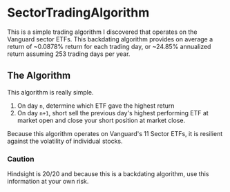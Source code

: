 # SectorTradingAlgorithm

This is a simple trading algorithm I discovered that operates on the Vanguard sector ETFs. This backdating algorithm provides on average a return of ~0.0878% return for each trading day, or ~24.85% annualized return assuming 253 trading days per year.

## The Algorithm

This algorithm is really simple. 
1. On day `n`, determine which ETF gave the highest return
2. On day `n+1`, short sell the previous day's highest performing ETF at market open and close your short position at market close.

Because this algorithm operates on Vanguard's 11 Sector ETFs, it is resilient against the volatility of individual stocks.

### Caution
Hindsight is 20/20 and because this is a backdating algorithm, use this information at your own risk.

